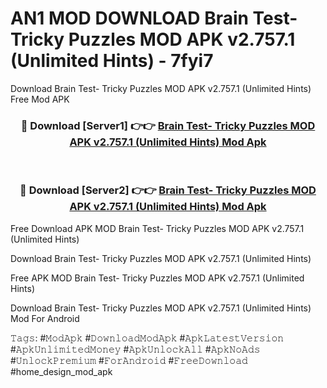 # AN1 MOD DOWNLOAD Brain Test- Tricky Puzzles MOD APK v2.757.1 (Unlimited Hints) - 7fyi7
Download Brain Test- Tricky Puzzles MOD APK v2.757.1 (Unlimited Hints) Free Mod APK

<div align="center">
<h3>🔴 Download [Server1] 👉👉 <a href="https://apk-comot.site?title=Brain_Test-_Tricky_Puzzles_MOD_APK_v2.757.1_(Unlimited_Hints)">Brain Test- Tricky Puzzles MOD APK v2.757.1 (Unlimited Hints) Mod Apk</a></h3><br>

<h3>🔴 Download [Server2] 👉👉 <a href="https://apk-comot.site?title=Brain_Test-_Tricky_Puzzles_MOD_APK_v2.757.1_(Unlimited_Hints)">Brain Test- Tricky Puzzles MOD APK v2.757.1 (Unlimited Hints) Mod Apk</a></h3>
</div>


Free Download APK MOD Brain Test- Tricky Puzzles MOD APK v2.757.1 (Unlimited Hints)

Download Brain Test- Tricky Puzzles MOD APK v2.757.1 (Unlimited Hints) 

Free APK MOD Brain Test- Tricky Puzzles MOD APK v2.757.1 (Unlimited Hints) 

Download Brain Test- Tricky Puzzles MOD APK v2.757.1 (Unlimited Hints) Mod For Android

𝚃𝚊𝚐𝚜: #𝙼𝚘𝚍𝙰𝚙𝚔 #𝙳𝚘𝚠𝚗𝚕𝚘𝚊𝚍𝙼𝚘𝚍𝙰𝚙𝚔 #𝙰𝚙𝚔𝙻𝚊𝚝𝚎𝚜𝚝𝚅𝚎𝚛𝚜𝚒𝚘𝚗 #𝙰𝚙𝚔𝚄𝚗𝚕𝚒𝚖𝚒𝚝𝚎𝚍𝙼𝚘𝚗𝚎𝚢 #𝙰𝚙𝚔𝚄𝚗𝚕𝚘𝚌𝚔𝙰𝚕𝚕 #𝙰𝚙𝚔𝙽𝚘𝙰𝚍𝚜 #𝚄𝚗𝚕𝚘𝚌𝚔𝙿𝚛𝚎𝚖𝚒𝚞𝚖 #𝙵𝚘𝚛𝙰𝚗𝚍𝚛𝚘𝚒𝚍 #𝙵𝚛𝚎𝚎𝙳𝚘𝚠𝚗𝚕𝚘𝚊𝚍 #home_design_mod_apk